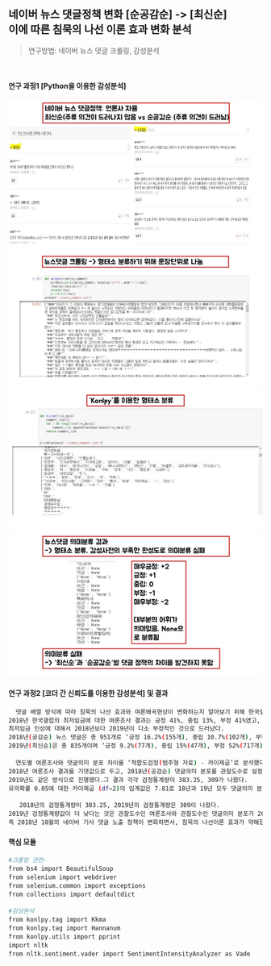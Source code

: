 ## 네이버 뉴스 댓글정책 변화 [순공감순] -> [최신순] <br> 이에 따른 침묵의 나선 이론 효과 변화 분석
> 연구방법: 네이버 뉴스 댓글 크롤링, 감성분석

<br>

#### 연구 과정1 [Python을 이용한 감성분석]

![](images/news_crawling1.jfif)
![](images/news_crawling2.jfif)
![](images/news_crawling3.jfif)
![](images/news_crawling4.jfif)


#### 연구 과정2 [코더 간 신뢰도를 이용한 감성분석] 및 결과
```sh
  댓글 배열 방식에 따라 침묵의 나선 효과와 여론왜곡현상이 변화하는지 알아보기 위해 한국갤럽의 여론조사를 활용했다. 
2018년 한국갤럽의 최저임금에 대한 여론조사 결과는 긍정 41%, 중립 13%, 부정 41%였고, 2019년은 긍정 24%, 중립 15%, 부정 52%였다.
최저임금 인상에 대해서 2018년보다 2019년이 다소 부정적인 것으로 드러났다.
2018년(공감순) 뉴스 댓글은 총 951개로 ‘긍정 16.2%(155개), 중립 10.7%(102개), 부정 72.9%(694개)’으로 분류되었다. 
2019년(최신순)은 총 835개이며 ‘긍정 9.2%(77개), 중립 15%(47개), 부정 52%(717개)’이란 결과가 나왔다.    

  연도별 여론조사와 댓글의미 분포 차이를 ‘적합도검정(범주형 자료) - 카이제곱’로 분석했다.
2018년 여론조사 결과를 기댓값으로 두고, 2018년(공감순) 댓글의미 분포를 관찰도수로 설정했다.
2019년도 같은 방식으로 진행했다.그 결과 각각 검정통계량이 383.25, 309가 나왔다. 
유의확률 0.05에 대한 카이제곱 (df=2)의 임계값은 7.81로 18년과 19년 모두 댓글의미 분포는 여론조사 분포를 따르지 않는 것으로 드러났다.

   2018년의 검정통계량이 383.25, 2019년의 검정통계량은 309이 나왔다. 
2019년 검정통계량값이 더 낮다는 것은 관찰도수인 여론조사와 관찰도수인 댓글의미 분포가 2018년보다 더 비슷하게 나왔다는 것이다.
즉 2018년 10월의 네이버 기사 댓글 노출 정책이 변화하면서, 침묵의 나선이론 효과가 약해졌고 여론왜곡현상이 약해졌다는 것을 의미한다.
```

#### 핵심 모듈
```sh
#크롤링 관련-
from bs4 import BeautifulSoup
from selenium import webdriver
from selenium.common import exceptions
from collections import defaultdict

#감성분석 
from konlpy.tag import Kkma
from konlpy.tag import Hannanum
from konlpy.utils import pprint
import nltk
from nltk.sentiment.vader import SentimentIntensityAnalyzer as Vade
```
